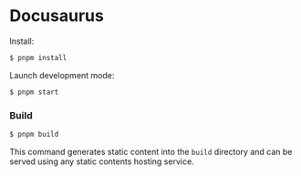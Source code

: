 # Docusaurus

Install:

```sh
$ pnpm install
```

Launch development mode:

```sh
$ pnpm start
```

### Build

```sh
$ pnpm build
```

This command generates static content into the `build` directory and can be served using any static contents hosting service.
